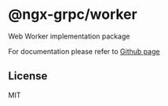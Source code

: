 # @ngx-grpc/worker

Web Worker implementation package

For documentation please refer to [Github page](https://github.com/ngx-grpc/ngx-grpc)

## License

MIT
